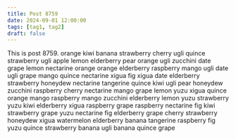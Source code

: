 ```yaml
---
title: Post 8759
date: 2024-09-01 12:00:00
tags: [tag1, tag2]
draft: false
---
```

This is post 8759.
orange
kiwi
banana
strawberry
cherry
ugli
quince
strawberry
ugli
apple
lemon
elderberry
pear
orange
ugli
zucchini
date
grape
lemon
nectarine
orange
orange
elderberry
raspberry
mango
ugli
date
ugli
grape
mango
quince
nectarine
xigua
fig
xigua
date
elderberry
strawberry
honeydew
nectarine
tangerine
quince
kiwi
ugli
pear
honeydew
zucchini
raspberry
cherry
nectarine
mango
grape
lemon
yuzu
xigua
quince
orange
mango
raspberry
mango
zucchini
elderberry
lemon
yuzu
strawberry
yuzu
kiwi
elderberry
xigua
raspberry
grape
raspberry
nectarine
fig
kiwi
strawberry
grape
yuzu
nectarine
fig
elderberry
grape
cherry
strawberry
honeydew
xigua
watermelon
elderberry
banana
tangerine
raspberry
fig
yuzu
quince
strawberry
banana
ugli
banana
quince
grape
